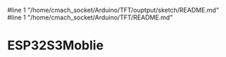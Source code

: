 #line 1 "/home/cmach_socket/Arduino/TFT/ouptput/sketch/README.md"
#line 1 "/home/cmach_socket/Arduino/TFT/README.md"
# ESP32S3Moblie